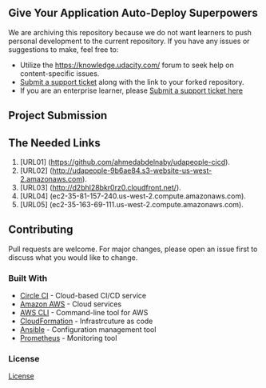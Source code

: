 ## Give Your Application Auto-Deploy Superpowers
We are archiving this repository because we do not want learners to push personal development to the current repository. If you have any issues or suggestions to make, feel free to:

- Utilize the https://knowledge.udacity.com/ forum to seek help on content-specific issues.
- [Submit a support ticket](https://udacity.zendesk.com/hc/en-us/requests/new) along with the link to your forked repository.
- If you are an enterprise learner, please [Submit a support ticket here](https://udacityenterprise.zendesk.com/hc/en-us/requests/new?ticket_form_id=360000279131)

## Project Submission
## The Needed Links

1. [URL01] (https://github.com/ahmedabdelnaby/udapeople-cicd).
2. [URL02] (http://udapeople-9b6ae84.s3-website-us-west-2.amazonaws.com).
3. [URL03] (http://d2bhl28bkr0rz0.cloudfront.net/).
4. [URL04] (ec2-35-81-157-240.us-west-2.compute.amazonaws.com).
5. [URL05] (ec2-35-163-69-111.us-west-2.compute.amazonaws.com).

## Contributing

Pull requests are welcome. For major changes, please open an issue first
to discuss what you would like to change.
### Built With

- [Circle CI](www.circleci.com) - Cloud-based CI/CD service
- [Amazon AWS](https://aws.amazon.com/) - Cloud services
- [AWS CLI](https://aws.amazon.com/cli/) - Command-line tool for AWS
- [CloudFormation](https://aws.amazon.com/cloudformation/) - Infrastrcuture as code
- [Ansible](https://www.ansible.com/) - Configuration management tool
- [Prometheus](https://prometheus.io/) - Monitoring tool

### License

[License](LICENSE.md)
